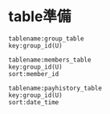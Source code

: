 # table準備
```
tablename:group_table
key:group_id(U)
```

```
tablename:members_table
key:group_id(U)
sort:member_id
```


```
tablename:payhistory_table
key:group_id(U)
sort:date_time
```